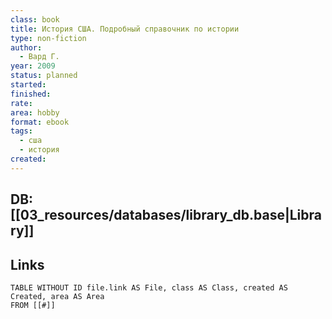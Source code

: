 ```yaml
---
class: book
title: История США. Подробный справочник по истории
type: non-fiction
author:
  - Вард Г.
year: 2009
status: planned
started:
finished:
rate:
area: hobby
format: ebook
tags:
  - сша
  - история
created:
---
```

## DB: [[03_resources/databases/library_db.base|Library]]

## Links

```dataview
TABLE WITHOUT ID file.link AS File, class AS Class, created AS Created, area AS Area
FROM [[#]]
````
